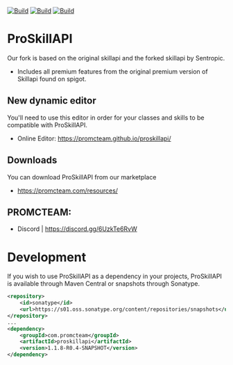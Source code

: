[![Build](https://github.com/promcteam/proskillapi/actions/workflows/maven.yml/badge.svg?branch=main)](https://github.com/promcteam/promccore/packages/1203744)
[![Build](https://github.com/promcteam/proskillapi/actions/workflows/release.yml/badge.svg?branch=main)](https://github.com/promcteam/promccore/packages/1203744)
[![Build](https://github.com/promcteam/proskillapi/actions/workflows/devbuild.yml/badge.svg?branch=dev)](https://github.com/promcteam/promccore/packages/1203744)

# ProSkillAPI
Our fork is based on the original skillapi and the forked skillapi by Sentropic.
* Includes all  premium features from the original premium version of Skillapi found on spigot.

## New dynamic editor
You'll need to use this editor in order for your classes and skills to be compatible with ProSkillAPI.
* Online Editor: https://promcteam.github.io/proskillapi/

## Downloads
You can download ProSkillAPI from our marketplace
* https://promcteam.com/resources/

## PROMCTEAM:
* Discord | https://discord.gg/6UzkTe6RvW

# Development 

If you wish to use ProSkillAPI as a dependency in your projects, ProSkillAPI is available through Maven Central
or snapshots through Sonatype.

```xml
<repository>
    <id>sonatype</id>
    <url>https://s01.oss.sonatype.org/content/repositories/snapshots</url>
</repository>
...
<dependency>
    <groupId>com.promcteam</groupId>
    <artifactId>proskillapi</artifactId>
    <version>1.1.8-R0.4-SNAPSHOT</version>
</dependency>
```
